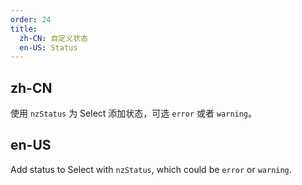 ```yaml
---
order: 24
title:
  zh-CN: 自定义状态
  en-US: Status
---
```


## zh-CN

使用 `nzStatus` 为 Select 添加状态，可选 `error` 或者 `warning`。

## en-US

Add status to Select with `nzStatus`, which could be `error` or `warning`.
